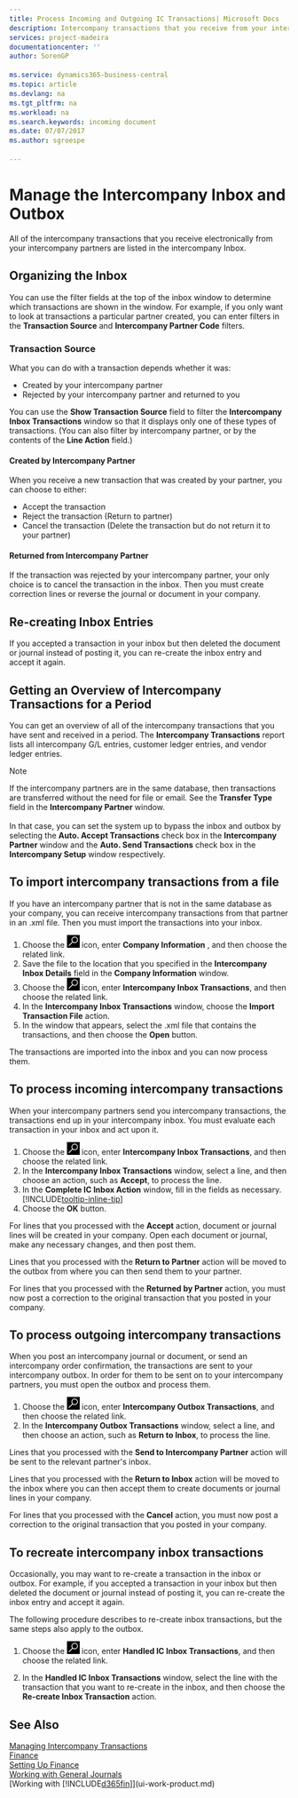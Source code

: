 ```yaml
---
title: Process Incoming and Outgoing IC Transactions| Microsoft Docs
description: Intercompany transactions that you receive from your intercompany partners are listed in the intercompany inbox where you process them manually or automatically.
services: project-madeira
documentationcenter: ''
author: SorenGP

ms.service: dynamics365-business-central
ms.topic: article
ms.devlang: na
ms.tgt_pltfrm: na
ms.workload: na
ms.search.keywords: incoming document
ms.date: 07/07/2017
ms.author: sgroespe

---
```

# Manage the Intercompany Inbox and Outbox
All of the intercompany transactions that you receive electronically from your intercompany partners are listed in the intercompany Inbox.  

## Organizing the Inbox  
 You can use the filter fields at the top of the inbox window to determine which transactions are shown in the window. For example, if you only want to look at transactions a particular partner created, you can enter filters in the **Transaction Source** and **Intercompany Partner Code** filters.  

### Transaction Source  
What you can do with a transaction depends whether it was:  

- Created by your intercompany partner  
- Rejected by your intercompany partner and returned to you  

You can use the **Show Transaction Source** field to filter the **Intercompany Inbox Transactions** window so that it displays only one of these types of transactions. (You can also filter by intercompany partner, or by the contents of the **Line Action** field.)  

#### Created by Intercompany Partner  
 When you receive a new transaction that was created by your partner, you can choose to either:

- Accept the transaction  
- Reject the transaction (Return to partner)  
- Cancel the transaction (Delete the transaction but do not return it to your partner)  

#### Returned from Intercompany Partner  
 If the transaction was rejected by your intercompany partner, your only choice is to cancel the transaction in the inbox. Then you must create correction lines or reverse the journal or document in your company.  

## Re-creating Inbox Entries  
 If you accepted a transaction in your inbox but then deleted the document or journal instead of posting it, you can re-create the inbox entry and accept it again.  

## Getting an Overview of Intercompany Transactions for a Period  
 You can get an overview of all of the intercompany transactions that you have sent and received in a period. The **Intercompany Transactions** report lists all intercompany G/L entries, customer ledger entries, and vendor ledger entries.

 > [!NOTE]  
 > If the intercompany partners are in the same database, then transactions are transferred without the need for file or email. See the **Transfer Type** field in the **Intercompany Partner** window. <br /><br />
In that case, you can set the system up to bypass the inbox and outbox by selecting the **Auto. Accept Transactions** check box in the **Intercompany Partner** window and the **Auto. Send Transactions** check box in the **Intercompany Setup** window respectively.

## To import intercompany transactions from a file  
If you have an intercompany partner that is not in the same database as your company, you can receive intercompany transactions from that partner in an .xml file. Then you must import the transactions into your inbox.  

1.  Choose the ![Search for Page or Report](media/ui-search/search_small.png "Search for Page or Report icon") icon, enter **Company Information** , and then choose the related link.
2. Save the file to the location that you specified in the **Intercompany Inbox Details** field in the **Company Information** window.  
3. Choose the ![Search for Page or Report](media/ui-search/search_small.png "Search for Page or Report icon") icon, enter **Intercompany Inbox Transactions**, and then choose the related link.
4. In the **Intercompany Inbox Transactions** window, choose the **Import Transaction File** action.  
5. In the window that appears, select the .xml file that contains the transactions, and then choose the **Open** button.  

The transactions are imported into the inbox and you can now process them.

## To process incoming intercompany transactions  
When your intercompany partners send you intercompany transactions, the transactions end up in your intercompany inbox. You must evaluate each transaction in your inbox and act upon it.  

1. Choose the ![Search for Page or Report](media/ui-search/search_small.png "Search for Page or Report icon") icon, enter **Intercompany Inbox Transactions**, and then choose the related link.  
2. In the **Intercompany Inbox Transactions** window, select a line, and then choose an action, such as **Accept**, to process the line.
3. In the **Complete IC Inbox Action** window, fill in the fields as necessary. [!INCLUDE[tooltip-inline-tip](includes/tooltip-inline-tip_md.md)]
4. Choose the **OK** button.  

For lines that you processed with the **Accept** action, document or journal lines will be created in your company. Open each document or journal, make any necessary changes, and then post them.  

Lines that you processed with the **Return to Partner** action will be moved to the outbox from where you can then send them to your partner.

For lines that you processed with the **Returned by Partner** action, you must now post a correction to the original transaction that you posted in your company.

## To process outgoing intercompany transactions  
When you post an intercompany journal or document, or send an intercompany order confirmation, the transactions are sent to your intercompany outbox. In order for them to be sent on to your intercompany partners, you must open the outbox and process them.  

1.  Choose the ![Search for Page or Report](media/ui-search/search_small.png "Search for Page or Report icon") icon, enter **Intercompany Outbox Transactions**, and then choose the related link.  
2. In the **Intercompany Outbox Transactions** window, select a line, and then choose an action, such as **Return to Inbox**, to process the line.

Lines that you processed with the **Send to Intercompany Partner** action will be sent to the relevant partner's inbox.

Lines that you processed with the **Return to Inbox** action will be moved to the inbox where you can then accept them to create documents or journal lines in your company.  

For lines that you processed with the **Cancel** action, you must now post a correction to the original transaction that you posted in your company.  

## To recreate intercompany inbox transactions  
Occasionally, you may want to re-create a transaction in the inbox or outbox. For example, if you accepted a transaction in your inbox but then deleted the document or journal instead of posting it, you can re-create the inbox entry and accept it again.  

The following procedure describes to re-create inbox transactions, but the same steps also apply to the outbox.

  1.  Choose the ![Search for Page or Report](media/ui-search/search_small.png "Search for Page or Report icon") icon, enter **Handled IC Inbox Transactions**, and then choose the related link.  

  2.  In the **Handled IC Inbox Transactions** window, select the line with the transaction that you want to re-create in the inbox, and then choose the **Re-create Inbox Transaction** action.  

## See Also
[Managing Intercompany Transactions](intercompany-manage.md)  
[Finance](finance.md)  
[Setting Up Finance](finance-setup-finance.md)  
[Working with General Journals](ui-work-general-journals.md)  
[Working with [!INCLUDE[d365fin](includes/d365fin_md.md)]](ui-work-product.md)

